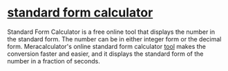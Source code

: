 # [standard form calculator](https://www.meracalculator.com/math/standard-form.php)
Standard Form Calculator is a free online tool that displays the number in the standard form. The number can be in either integer form or the decimal form. Meracalculator's online standard form calculator [tool](https://www.meracalculator.com) makes the conversion faster and easier, and it displays the standard form of the number in a fraction of seconds.
